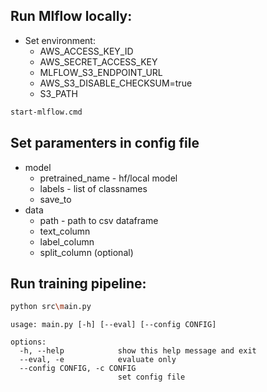 ## Run Mlflow locally:
* Set environment:
  * AWS_ACCESS_KEY_ID
  * AWS_SECRET_ACCESS_KEY
  * MLFLOW_S3_ENDPOINT_URL
  * AWS_S3_DISABLE_CHECKSUM=true
  * S3_PATH
```bash
start-mlflow.cmd
```
## Set paramenters in config file
* model
  * pretrained_name - hf/local model
  * labels - list of classnames
  * save_to
* data
  * path - path to csv dataframe
  * text_column
  * label_column
  * split_column (optional)

## Run training pipeline:

```bash
python src\main.py
```
```        
usage: main.py [-h] [--eval] [--config CONFIG]

options:
  -h, --help            show this help message and exit
  --eval, -e            evaluate only
  --config CONFIG, -c CONFIG
                        set config file
```
